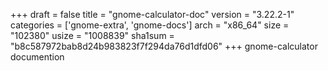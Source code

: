 +++
draft = false
title = "gnome-calculator-doc"
version = "3.22.2-1"
categories = ['gnome-extra', 'gnome-docs']
arch = "x86_64"
size = "102380"
usize = "1008839"
sha1sum = "b8c587972bab8d24b983823f7f294da76d1dfd06"
+++
gnome-calculator documention